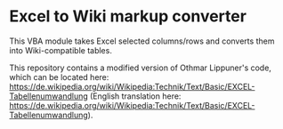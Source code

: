 # Excel to Wiki markup converter

This VBA module takes Excel selected columns/rows and converts them into Wiki-compatible tables.

This repository contains a modified version of Othmar Lippuner's code, which can be located here: https://de.wikipedia.org/wiki/Wikipedia:Technik/Text/Basic/EXCEL-Tabellenumwandlung (English translation here: https://de.wikipedia.org/wiki/Wikipedia:Technik/Text/Basic/EXCEL-Tabellenumwandlung).